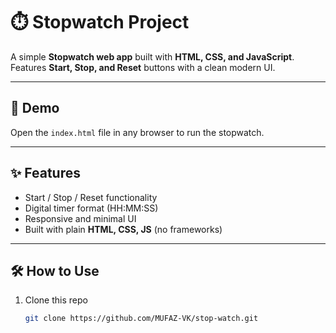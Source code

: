 # ⏱️ Stopwatch Project

A simple **Stopwatch web app** built with **HTML, CSS, and JavaScript**.  
Features **Start, Stop, and Reset** buttons with a clean modern UI.  

---

## 🚀 Demo
Open the `index.html` file in any browser to run the stopwatch.

---

## ✨ Features
- Start / Stop / Reset functionality  
- Digital timer format (HH:MM:SS)  
- Responsive and minimal UI  
- Built with plain **HTML, CSS, JS** (no frameworks)

---

## 🛠️ How to Use
1. Clone this repo  
   ```bash
   git clone https://github.com/MUFAZ-VK/stop-watch.git
